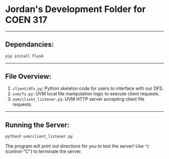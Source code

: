 # Jordan's Development Folder for COEN 317

--------------------------------------------------------------------
## Dependancies:

```sh
pip install Flask
```

--------------------------------------------------------------------
## File Overview:

1. `client/dfs.py`: Python skeleton code for users to interface with our DFS.
2. `uvm/fs.py`: UVM local file manipulation logic to execute client requests.
3. `uvm/client_listener.py`: UVM HTTP server accepting client file requests.


--------------------------------------------------------------------
## Running the Server:

```sh
python3 uvm/client_listener.py
```

The program will print out directions for you to test the server!
Use `^C` (control-"C") to terminate the server.
